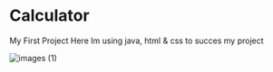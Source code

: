 # Calculator
My First Project
Here Im using java, html & css to succes my project 

![images (1)](https://user-images.githubusercontent.com/94972996/188433352-cf57050d-7729-482e-8a06-5658766ecce6.png)
